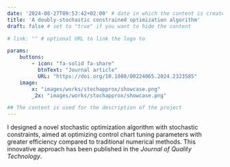 ```yaml
---
date: '2024-08-27T09:53:42+02:00' # date in which the content is created - defaults to "today"
title: 'A doubly-stochastic constrained optimization algorithm'
draft: false # set to "true" if you want to hide the content 

# link: "" # optional URL to link the logo to

params:
    buttons:
        - icon: "fa-solid fa-share"
          btnText: "Journal article"
          URL: "https://doi.org/10.1080/00224065.2024.2323585"
    image:  
        x: "images/works/stochapprox/showcase.png"
        _2x: "images/works/stochapprox/showcase.png"

## The content is used for the description of the project
---
```


I designed a novel stochastic optimization algorithm with stochastic constraints, aimed at optimizing control chart tuning parameters with greater efficiency compared to traditional numerical methods. This innovative approach has been published in the *Journal of Quality Technology*.
